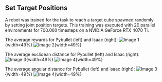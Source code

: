 ## Set Target Positions
A robot was trained for the task to reach a target cube spawned randomly by setting joint position targets. This training was executed with 20 parallel environments for 700.000 timesteps on a NVIDIA GeForce RTX 4070 Ti.

The average rewards for Pybullet (left) and Isaac (right):
![Image 1](rewards_pyb.png){width=49%}
![Image 2](rewards_isaac.png){width=49%}

The average euclidean distance for Pybullet (left) and Isaac (right):
![Image 3](dist_euclid_pyb.png){width=49%}
![Image 4](dist_euclid_isaac.png){width=49%}

The average angular distance for Pybullet (left) and Isaac (right):
![Image 3](dist_angular_pyb.png){width=49%}
![Image 4](dist_angular_isaac.png){width=49%}